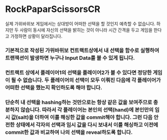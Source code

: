 # RockPaparScissorsCR

실제 가위바위보 게임에서는 상대방이 어떠한 선택을 할 것인지 예측할 수 없습니다. 하지만 두 사람이 동시에 자신의 선택을 밝히는 것이 아니라 시간 간격을 두고 게임을 한다고 가정하면 상황이 달라집니다. 

###  기본적으로 작성된 가위바위보 컨트랙트상에서 내 선택을 함수로 실행하여 트랜잭션이 발생하면 누구나 Input Data를 볼 수 있게 됩니다. 
###  컨트랙트 상에서 플레이어1의 선택을 플레이어2가 볼 수 있다면 정당한 게임이 될 수 없습니다. 두 플레이어의 선택이 모두 이뤄진 다음에 각 플레이어가 어떠한 선택을 했는지 확인하도록 해야 합니다.
###  단순히 내 선택을 hashing하는 것만으로는 항상 같은 값을 보여주므로 충분하지 않습니다. 따라서 각 플레이어는 본인의 선택(hand)에 본인만의 임시 값(salt)을 더하여 이를 해싱한 값을 commit해야 합니다. 그런 다음 안전한 상태에서 각자의 선택과 임시 값을 다시 보내서 이를 해싱하고 이전에 commit한 값과 비교하여 나의 선택을 reveal하도록 합니다. 
